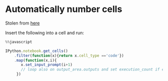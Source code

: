 # Automatically number cells

Stolen from [here](https://github.com/ipython/ipython/issues/6906)

Insert the following into a cell and run:

```javascript
%%javascript

IPython.notebook.get_cells()
    .filter(function(x){return x.cell_type =='code'})
    .map(function(x,i){
       x.set_input_prompt(i+1)
       // loop also on output_area.outputs and set execution_count if exist.
     })
```